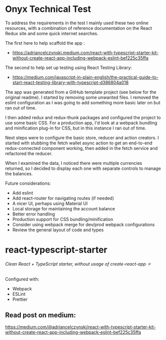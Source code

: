 # Onyx Technical Test

To address the requirements in the test I mainly used these two online resources, with a combination of reference documentation on the React Redux site and some quick internet searches.

The first here to help scaffold the app :

-   https://adriancelczynski.medium.com/react-with-typescript-starter-kit-without-create-react-app-including-webpack-eslint-bef225c35ffa

The second to help set up testing using React Testing Library:

-   https://medium.com/javascript-in-plain-english/the-practical-guide-to-start-react-testing-library-with-typescript-d386804a018

The app was generated from a GitHub template project (see below for the original readme). I started by removing some unwanted files. I removed the eslint configuration as I was going to add something more basic later on but ran out of time.

I then added redux and redux-thunk packages and configured the project to use some basic CSS. For a production app, I'd look at a webpack bundling and minification plug-in for CSS, but in this instance I ran out of time.

Next steps were to configure the basic store, reducer and action creators. I started with stubbing the fetch wallet async action to get an end-to-end redux-connected component working, then added in the fetch service and refactored the reducer.

When I examined the data, I noticed there were multiple currencies returned, so I decided to display each one with separate controls to manage the balances.

Future considerations:

-   Add eslint
-   Add react-router for navigating routes (if needed)
-   A nicer UI, perhaps using Material UI
-   Local storage for maintaining the account balance
-   Better error handling
-   Production support for CSS bundling/minification
-   Consider using webpack merge for dev/prod webpack configurations
-   Review the general layout of code and types

# react-typescript-starter

###### Clean React + TypeScript starter, without usage of create-react-app ⚛

Configured with:

-   Webpack
-   ESLint
-   Prettier

## Read post on medium:

https://medium.com/@adriancelczynski/react-with-typescript-starter-kit-without-create-react-app-including-webpack-eslint-bef225c35ffa
